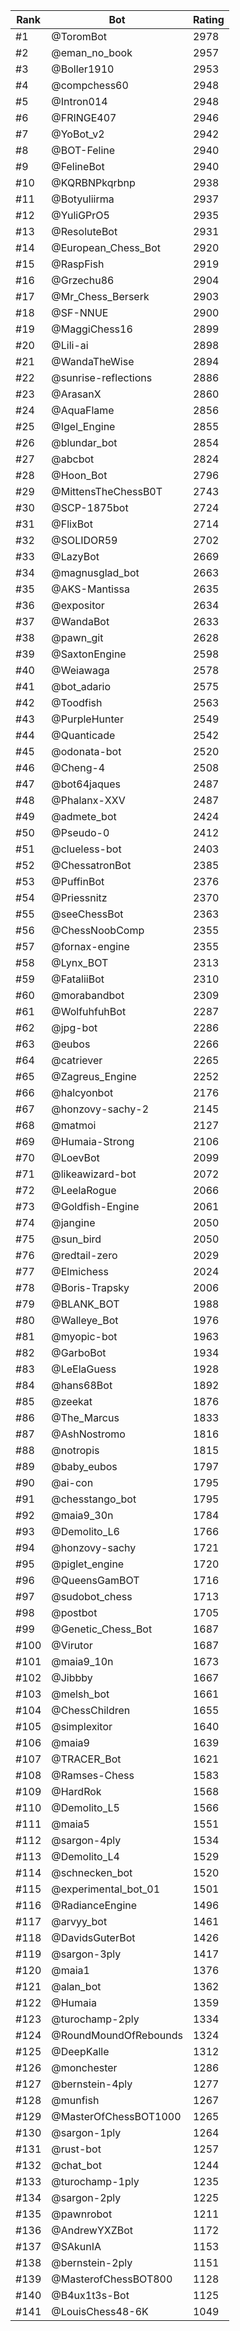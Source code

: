 Rank|Bot|Rating
---|---|---
#1|@ToromBot|2978
#2|@eman_no_book|2957
#3|@Boller1910|2953
#4|@compchess60|2948
#5|@Intron014|2948
#6|@FRINGE407|2946
#7|@YoBot_v2|2942
#8|@BOT-Feline|2940
#9|@FelineBot|2940
#10|@KQRBNPkqrbnp|2938
#11|@Botyuliirma|2937
#12|@YuliGPrO5|2935
#13|@ResoluteBot|2931
#14|@European_Chess_Bot|2920
#15|@RaspFish|2919
#16|@Grzechu86|2904
#17|@Mr_Chess_Berserk|2903
#18|@SF-NNUE|2900
#19|@MaggiChess16|2899
#20|@Lili-ai|2898
#21|@WandaTheWise|2894
#22|@sunrise-reflections|2886
#23|@ArasanX|2860
#24|@AquaFlame|2856
#25|@Igel_Engine|2855
#26|@blundar_bot|2854
#27|@abcbot|2824
#28|@Hoon_Bot|2796
#29|@MittensTheChessB0T|2743
#30|@SCP-1875bot|2724
#31|@FlixBot|2714
#32|@SOLIDOR59|2702
#33|@LazyBot|2669
#34|@magnusglad_bot|2663
#35|@AKS-Mantissa|2635
#36|@expositor|2634
#37|@WandaBot|2633
#38|@pawn_git|2628
#39|@SaxtonEngine|2598
#40|@Weiawaga|2578
#41|@bot_adario|2575
#42|@Toodfish|2563
#43|@PurpleHunter|2549
#44|@Quanticade|2542
#45|@odonata-bot|2520
#46|@Cheng-4|2508
#47|@bot64jaques|2487
#48|@Phalanx-XXV|2487
#49|@admete_bot|2424
#50|@Pseudo-0|2412
#51|@clueless-bot|2403
#52|@ChessatronBot|2385
#53|@PuffinBot|2376
#54|@Priessnitz|2370
#55|@seeChessBot|2363
#56|@ChessNoobComp|2355
#57|@fornax-engine|2355
#58|@Lynx_BOT|2313
#59|@FataliiBot|2310
#60|@morabandbot|2309
#61|@WolfuhfuhBot|2287
#62|@jpg-bot|2286
#63|@eubos|2266
#64|@catriever|2265
#65|@Zagreus_Engine|2252
#66|@halcyonbot|2176
#67|@honzovy-sachy-2|2145
#68|@matmoi|2127
#69|@Humaia-Strong|2106
#70|@LoevBot|2099
#71|@likeawizard-bot|2072
#72|@LeelaRogue|2066
#73|@Goldfish-Engine|2061
#74|@jangine|2050
#75|@sun_bird|2050
#76|@redtail-zero|2029
#77|@Elmichess|2024
#78|@Boris-Trapsky|2006
#79|@BLANK_BOT|1988
#80|@Walleye_Bot|1976
#81|@myopic-bot|1963
#82|@GarboBot|1934
#83|@LeElaGuess|1928
#84|@hans68Bot|1892
#85|@zeekat|1876
#86|@The_Marcus|1833
#87|@AshNostromo|1816
#88|@notropis|1815
#89|@baby_eubos|1797
#90|@ai-con|1795
#91|@chesstango_bot|1795
#92|@maia9_30n|1784
#93|@Demolito_L6|1766
#94|@honzovy-sachy|1721
#95|@piglet_engine|1720
#96|@QueensGamBOT|1716
#97|@sudobot_chess|1713
#98|@postbot|1705
#99|@Genetic_Chess_Bot|1687
#100|@Virutor|1687
#101|@maia9_10n|1673
#102|@Jibbby|1667
#103|@melsh_bot|1661
#104|@ChessChildren|1655
#105|@simplexitor|1640
#106|@maia9|1639
#107|@TRACER_Bot|1621
#108|@Ramses-Chess|1583
#109|@HardRok|1568
#110|@Demolito_L5|1566
#111|@maia5|1551
#112|@sargon-4ply|1534
#113|@Demolito_L4|1529
#114|@schnecken_bot|1520
#115|@experimental_bot_01|1501
#116|@RadianceEngine|1496
#117|@arvyy_bot|1461
#118|@DavidsGuterBot|1426
#119|@sargon-3ply|1417
#120|@maia1|1376
#121|@alan_bot|1362
#122|@Humaia|1359
#123|@turochamp-2ply|1334
#124|@RoundMoundOfRebounds|1324
#125|@DeepKalle|1312
#126|@monchester|1286
#127|@bernstein-4ply|1277
#128|@munfish|1267
#129|@MasterOfChessBOT1000|1265
#130|@sargon-1ply|1264
#131|@rust-bot|1257
#132|@chat_bot|1244
#133|@turochamp-1ply|1235
#134|@sargon-2ply|1225
#135|@pawnrobot|1211
#136|@AndrewYXZBot|1172
#137|@SAkunIA|1153
#138|@bernstein-2ply|1151
#139|@MasterofChessBOT800|1128
#140|@B4ux1t3s-Bot|1125
#141|@LouisChess48-6K|1049
